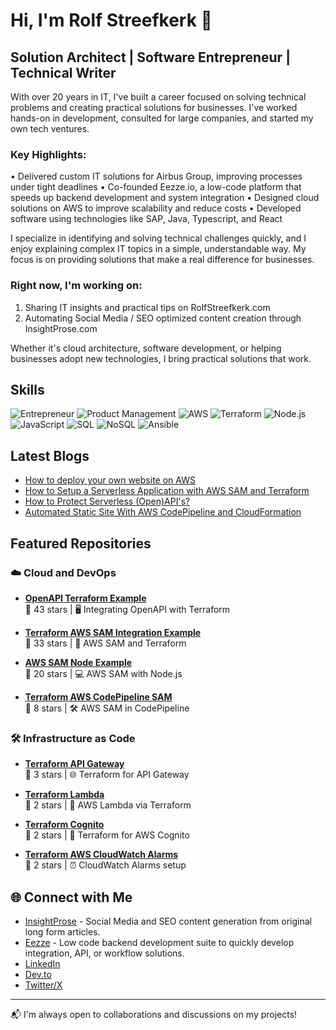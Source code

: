 # Hi, I'm Rolf Streefkerk 👋

## Solution Architect | Software Entrepreneur | Technical Writer

With over 20 years in IT, I've built a career focused on solving technical problems and creating practical solutions for businesses. I've worked hands-on in development, consulted for large companies, and started my own tech ventures.

### Key Highlights:
• Delivered custom IT solutions for Airbus Group, improving processes under tight deadlines
• Co-founded Eezze.io, a low-code platform that speeds up backend development and system integration
• Designed cloud solutions on AWS to improve scalability and reduce costs
• Developed software using technologies like SAP, Java, Typescript, and React

I specialize in identifying and solving technical challenges quickly, and I enjoy explaining complex IT topics in a simple, understandable way. My focus is on providing solutions that make a real difference for businesses.

### Right now, I'm working on:
1. Sharing IT insights and practical tips on RolfStreefkerk.com
2. Automating Social Media / SEO optimized content creation through InsightProse.com

Whether it's cloud architecture, software development, or helping businesses adopt new technologies, I bring practical solutions that work.

## Skills

![Entrepreneur](https://img.shields.io/badge/Entrepreneur-%237D4698.svg?&style=for-the-badge&logo=entrepreneur&logoColor=white)
![Product Management](https://img.shields.io/badge/Product%20Management-%23F7B93E.svg?&style=for-the-badge&logo=product-hunt&logoColor=white)
![AWS](https://img.shields.io/badge/AWS-%23FF9900.svg?&style=for-the-badge&logo=amazon-aws&logoColor=white)
![Terraform](https://img.shields.io/badge/Terraform-%235835CC.svg?&style=for-the-badge&logo=terraform&logoColor=white)
![Node.js](https://img.shields.io/badge/Node.js-%23339933.svg?&style=for-the-badge&logo=node.js&logoColor=white)
![JavaScript](https://img.shields.io/badge/JavaScript-%23F7DF1E.svg?&style=for-the-badge&logo=javascript&logoColor=black)
![SQL](https://img.shields.io/badge/SQL-%23E34F26.svg?&style=for-the-badge&logo=sql&logoColor=white)
![NoSQL](https://img.shields.io/badge/NoSQL-%2300F.svg?&style=for-the-badge&logo=nosql&logoColor=white)
![Ansible](https://img.shields.io/badge/Ansible-%231A1918.svg?&style=for-the-badge&logo=ansible&logoColor=white)

## Latest Blogs
- [How to deploy your own website on AWS](https://rolfstreefkerk.com/posts/how-to-deploy-your-own-website-on-aws)
- [How to Setup a Serverless Application with AWS SAM and Terraform](https://dev.to/rolfstreefkerk/how-to-setup-a-serverless-application-with-aws-sam-and-terraform)
- [How to Protect Serverless (Open)API's?](https://dev.to/rolfstreefkerk/how-to-protect-serverless-openapis)
- [Automated Static Site With AWS CodePipeline and CloudFormation](https://dev.to/rolfstreefkerk/automated-static-site-with-aws-codepipeline-and-cloudformation)

## Featured Repositories

### ☁️ Cloud and DevOps

- **[OpenAPI Terraform Example](https://github.com/rpstreef/openapi-tf-example)**  
  🌟 43 stars | 🖥️ Integrating OpenAPI with Terraform

- **[Terraform AWS SAM Integration Example](https://github.com/rpstreef/terraform-aws-sam-integration-example)**  
  🌟 33 stars | 🚀 AWS SAM and Terraform

- **[AWS SAM Node Example](https://github.com/rpstreef/aws-sam-node-example)**  
  🌟 20 stars | 💻 AWS SAM with Node.js

- **[Terraform AWS CodePipeline SAM](https://github.com/rpstreef/terraform-aws-codepipeline-sam)**  
  🌟 8 stars | 🛠️ AWS SAM in CodePipeline

### 🛠️ Infrastructure as Code

- **[Terraform API Gateway](https://github.com/rpstreef/tf-apigateway)**  
  🌟 3 stars | 🌐 Terraform for API Gateway

- **[Terraform Lambda](https://github.com/rpstreef/tf-lambda)**  
  🌟 2 stars | 🔧 AWS Lambda via Terraform

- **[Terraform Cognito](https://github.com/rpstreef/tf-cognito)**  
  🌟 2 stars | 🔑 Terraform for AWS Cognito

- **[Terraform AWS CloudWatch Alarms](https://github.com/rpstreef/terraform-aws-cloudwatch-alarms)**  
  🌟 2 stars | ⏰ CloudWatch Alarms setup

## 🌐 Connect with Me

- [InsightProse](https://insightprose.com) - Social Media and SEO content generation from original long form articles.
- [Eezze](https://eezze.io/) - Low code backend development suite to quickly develop integration, API, or workflow solutions.
- [LinkedIn](https://www.linkedin.com/in/rolfstreefkerk/)
- [Dev.to](https://dev.to/rolfstreefkerk)
- [Twitter/X](https://x.com/rolfstreefkerk)

---

📬 I'm always open to collaborations and discussions on my projects!
